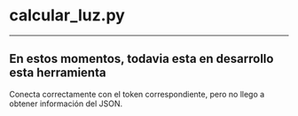 # calcular_luz.py

---------------------------------------------------------------
En estos momentos, todavia esta en desarrollo esta herramienta
---------------------------------------------------------------

Conecta correctamente con el token correspondiente, pero no llego a obtener información del JSON. 